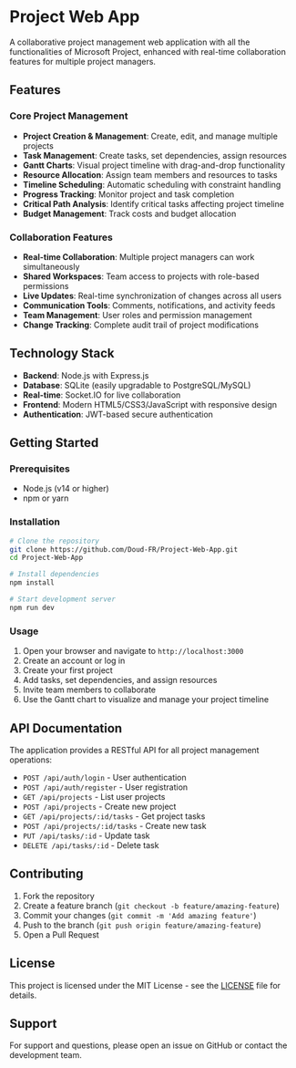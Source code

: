 # Project Web App

A collaborative project management web application with all the functionalities of Microsoft Project, enhanced with real-time collaboration features for multiple project managers.

## Features

### Core Project Management
- **Project Creation & Management**: Create, edit, and manage multiple projects
- **Task Management**: Create tasks, set dependencies, assign resources
- **Gantt Charts**: Visual project timeline with drag-and-drop functionality
- **Resource Allocation**: Assign team members and resources to tasks
- **Timeline Scheduling**: Automatic scheduling with constraint handling
- **Progress Tracking**: Monitor project and task completion
- **Critical Path Analysis**: Identify critical tasks affecting project timeline
- **Budget Management**: Track costs and budget allocation

### Collaboration Features
- **Real-time Collaboration**: Multiple project managers can work simultaneously
- **Shared Workspaces**: Team access to projects with role-based permissions
- **Live Updates**: Real-time synchronization of changes across all users
- **Communication Tools**: Comments, notifications, and activity feeds
- **Team Management**: User roles and permission management
- **Change Tracking**: Complete audit trail of project modifications

## Technology Stack

- **Backend**: Node.js with Express.js
- **Database**: SQLite (easily upgradable to PostgreSQL/MySQL)
- **Real-time**: Socket.IO for live collaboration
- **Frontend**: Modern HTML5/CSS3/JavaScript with responsive design
- **Authentication**: JWT-based secure authentication

## Getting Started

### Prerequisites
- Node.js (v14 or higher)
- npm or yarn

### Installation

```bash
# Clone the repository
git clone https://github.com/Doud-FR/Project-Web-App.git
cd Project-Web-App

# Install dependencies
npm install

# Start development server
npm run dev
```

### Usage

1. Open your browser and navigate to `http://localhost:3000`
2. Create an account or log in
3. Create your first project
4. Add tasks, set dependencies, and assign resources
5. Invite team members to collaborate
6. Use the Gantt chart to visualize and manage your project timeline

## API Documentation

The application provides a RESTful API for all project management operations:

- `POST /api/auth/login` - User authentication
- `POST /api/auth/register` - User registration
- `GET /api/projects` - List user projects
- `POST /api/projects` - Create new project
- `GET /api/projects/:id/tasks` - Get project tasks
- `POST /api/projects/:id/tasks` - Create new task
- `PUT /api/tasks/:id` - Update task
- `DELETE /api/tasks/:id` - Delete task

## Contributing

1. Fork the repository
2. Create a feature branch (`git checkout -b feature/amazing-feature`)
3. Commit your changes (`git commit -m 'Add amazing feature'`)
4. Push to the branch (`git push origin feature/amazing-feature`)
5. Open a Pull Request

## License

This project is licensed under the MIT License - see the [LICENSE](LICENSE) file for details.

## Support

For support and questions, please open an issue on GitHub or contact the development team.